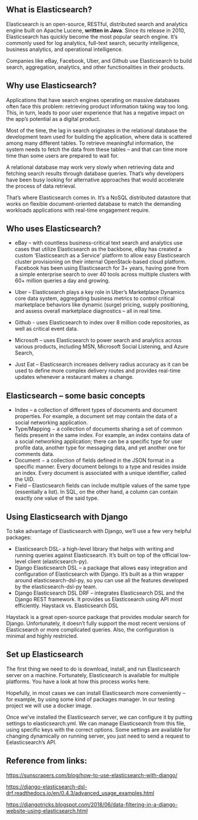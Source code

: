 ## What is Elasticsearch?

  Elasticsearch is an open-source, RESTful, distributed search and analytics engine built on Apache Lucene, **written in Java**. Since its release in 2010, Elasticsearch has quickly become the most popular search engine. It’s commonly used for log analytics, full-text search, security intelligence, business analytics, and operational intelligence.

  Companies like eBay, Facebook, Uber, and Github use Elasticsearch to build search, aggregation, analytics, and other functionalities in their products.


## Why use Elasticsearch?

  Applications that have search engines operating on massive databases often face this problem: retrieving product information taking way too long. This, in turn, leads to poor user experience that has a negative impact on the app’s potential as a digital product.

  Most of the time, the lag in search originates in the relational database the development team used for building the application, where data is scattered among many different tables. To retrieve meaningful information, the system needs to fetch the data from these tables – and that can time more time than some users are prepared to wait for.

  A relational database may work very slowly when retrieving data and fetching search results through database queries. That’s why developers have been busy looking for alternative approaches that would accelerate the process of data retrieval.

  That’s where Elasticsearch comes in. It’s a NoSQL distributed datastore that works on flexible document-oriented database to match the demanding workloads applications with real-time engagement require.


## Who uses Elasticsearch?

* eBay – with countless business-critical text search and analytics use cases that utilize Elasticsearch as the backbone, eBay has created a custom ‘Elasticsearch as a Service’ platform to allow easy Elasticsearch cluster provisioning on their internal OpenStack-based cloud platform.
Facebook has been using Elasticsearch for 3+ years, having gone from a simple enterprise search to over 40 tools across multiple clusters with 60+ million queries a day and growing.

* Uber – Elasticsearch plays a key role in Uber’s Marketplace Dynamics core data system, aggregating business metrics to control critical marketplace behaviors like dynamic (surge) pricing, supply positioning, and assess overall marketplace diagnostics – all in real time.

* Github - uses Elasticsearch to index over 8 million code repositories, as well as critical event data.

* Microsoft – uses Elasticsearch to power search and analytics across various products, including MSN, Microsoft Social Listening, and Azure Search,

* Just Eat – Elasticsearch increases delivery radius accuracy as it can be used to define more complex delivery routes and provides real-time updates whenever a restaurant makes a change.

## Elasticsearch – some basic concepts

* Index – a collection of different types of documents and document properties. For example, a document set may contain the data of a social networking application.
* Type/Mapping − a collection of documents sharing a set of common fields present in the same index. For example, an index contains data of a social networking application; there can be a specific type for user profile data, another type for messaging data, and yet another one for comments data.
* Document − a collection of fields defined in the JSON format in a specific manner. Every document belongs to a type and resides inside an index. Every document is associated with a unique identifier, called the UID.
* Field – Elasticsearch fields can include multiple values of the same type (essentially a list). In SQL, on the other hand, a column can contain exactly one value of the said type.

## Using Elasticsearch with Django

To take advantage of Elasticsearch with Django, we’ll use a few very helpful packages:

* Elasticsearch DSL- a high-level library that helps with writing and running queries against Elasticsearch. It’s built on top of the official low-level client (elasticsearch-py).
* Django Elasticsearch DSL – a package that allows easy integration and configuration of Elasticsearch with Django. It’s built as a thin wrapper around elasticsearch-dsl-py, so you can use all the features developed by the elasticsearch-dsl-py team.
* Django Elasticsearch DSL DRF – integrates Elasticsearch DSL and the Django REST framework. It provides us Elasticsearch using API most efficiently.
Haystack vs. Elasticsearch DSL

Haystack is a great open-source package that provides modular search for Django. Unfortunately, it doesn’t fully support the most recent versions of Elasticsearch or more complicated queries. Also, the configuration is minimal and highly restricted.


## Set up Elasticsearch

The first thing we need to do is download, install, and run Elasticsearch server on a machine. Fortunately, Elasticsearch is available for multiple platforms. You have a look at how this process works here. 

Hopefully, in most cases we can install Elasticsearch more conveniently – for example, by using some kind of packages manager. In our testing project we will use a docker image.

Once we’ve installed the Elasticsearch server, we can configure it by putting settings to elasticsearch.yml. We can manage Elasticsearch from this file, using specific keys with the correct options. Some settings are available for changing dynamically on running server, you just need to send a request to Eelasticsearch’s API.




## Reference from links:

https://sunscrapers.com/blog/how-to-use-elasticsearch-with-django/

https://django-elasticsearch-dsl-drf.readthedocs.io/en/0.4.3/advanced_usage_examples.html

https://djangotricks.blogspot.com/2018/06/data-filtering-in-a-django-website-using-elasticsearch.html
